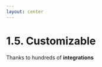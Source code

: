 ```yaml
---
layout: center
---
```


# 1.5. Customizable

Thanks to hundreds of <span class="text-gradient">**integrations**</span>

